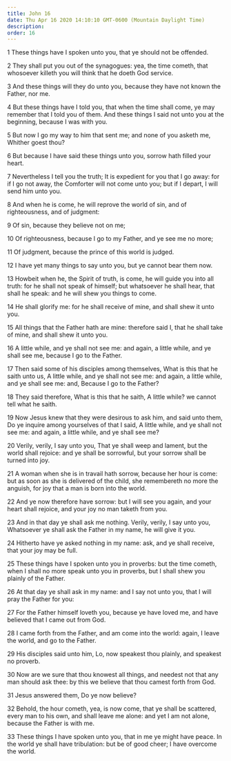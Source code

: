 ```yaml
---
title: John 16
date: Thu Apr 16 2020 14:10:10 GMT-0600 (Mountain Daylight Time)
description: 
order: 16
---
```


<p>1 These things have I spoken unto you, that ye should not be offended.</p>
<p>
  2 They shall put you out of the synagogues: yea, the time cometh, that
  whosoever killeth you will think that he doeth God service.
</p>
<p>
  3 And these things will they do unto you, because they have not known the
  Father, nor me.
</p>
<p>
  4 But these things have I told you, that when the time shall come, ye may
  remember that I told you of them. And these things I said not unto you at the
  beginning, because I was with you.
</p>
<p>
  5 But now I go my way to him that sent me; and none of you asketh me, Whither
  goest thou?
</p>
<p>
  6 But because I have said these things unto you, sorrow hath filled your
  heart.
</p>
<p>
  7 Nevertheless I tell you the truth; It is expedient for you that I go away:
  for if I go not away, the Comforter will not come unto you; but if I depart, I
  will send him unto you.
</p>
<p>
  8 And when he is come, he will reprove the world of sin, and of righteousness,
  and of judgment:
</p>
<p>9 Of sin, because they believe not on me;</p>
<p>10 Of righteousness, because I go to my Father, and ye see me no more;</p>
<span></span>
<p>11 Of judgment, because the prince of this world is judged.</p>
<p>12 I have yet many things to say unto you, but ye cannot bear them now.</p>
<p>
  13 Howbeit when he, the Spirit of truth, is come, he will guide you into all
  truth: for he shall not speak of himself; but whatsoever he shall hear, that
  shall he speak: and he will shew you things to come.
</p>
<p>
  14 He shall glorify me: for he shall receive of mine, and shall shew it unto
  you.
</p>
<p>
  15 All things that the Father hath are mine: therefore said I, that he shall
  take of mine, and shall shew it unto you.
</p>
<p>
  16 A little while, and ye shall not see me: and again, a little while, and ye
  shall see me, because I go to the Father.
</p>
<p>
  17 Then said some of his disciples among themselves, What is this that he
  saith unto us, A little while, and ye shall not see me: and again, a little
  while, and ye shall see me: and, Because I go to the Father?
</p>
<p>
  18 They said therefore, What is this that he saith, A little while? we cannot
  tell what he saith.
</p>
<p>
  19 Now Jesus knew that they were desirous to ask him, and said unto them, Do
  ye inquire among yourselves of that I said, A little while, and ye shall not
  see me: and again, a little while, and ye shall see me?
</p>
<p>
  20 Verily, verily, I say unto you, That ye shall weep and lament, but the
  world shall rejoice: and ye shall be sorrowful, but your sorrow shall be
  turned into joy.
</p>
<p>
  21 A woman when she is in travail hath sorrow, because her hour is come: but
  as soon as she is delivered of the child, she remembereth no more the anguish,
  for joy that a man is born into the world.
</p>
<p>
  22 And ye now therefore have sorrow: but I will see you again, and your heart
  shall rejoice, and your joy no man taketh from you.
</p>
<p>
  23 And in that day ye shall ask me nothing. Verily, verily, I say unto you,
  Whatsoever ye shall ask the Father in my name, he will give it you.
</p>
<p>
  24 Hitherto have ye asked nothing in my name: ask, and ye shall receive, that
  your joy may be full.
</p>
<p>
  25 These things have I spoken unto you in proverbs: but the time cometh, when
  I shall no more speak unto you in proverbs, but I shall shew you plainly of
  the Father.
</p>
<p>
  26 At that day ye shall ask in my name: and I say not unto you, that I will
  pray the Father for you:
</p>
<p>
  27 For the Father himself loveth you, because ye have loved me, and have
  believed that I came out from God.
</p>
<p>
  28 I came forth from the Father, and am come into the world: again, I leave
  the world, and go to the Father.
</p>
<p>
  29 His disciples said unto him, Lo, now speakest thou plainly, and speakest no
  proverb.
</p>
<p>
  30 Now are we sure that thou knowest all things, and needest not that any man
  should ask thee: by this we believe that thou camest forth from God.
</p>
<span></span>
<p>31 Jesus answered them, Do ye now believe?</p>
<p>
  32 Behold, the hour cometh, yea, is now come, that ye shall be scattered,
  every man to his own, and shall leave me alone: and yet I am not alone,
  because the Father is with me.
</p>
<p>
  33 These things I have spoken unto you, that in me ye might have peace. In the
  world ye shall have tribulation: but be of good cheer; I have overcome the
  world.
</p>
